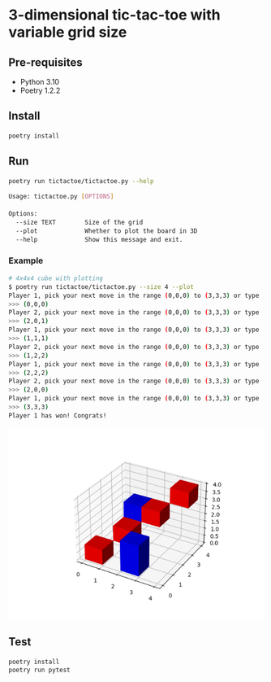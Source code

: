 # 3-dimensional tic-tac-toe with variable grid size

## Pre-requisites
* Python 3.10
* Poetry 1.2.2

## Install 

```bash
poetry install
```

## Run

```bash
poetry run tictactoe/tictactoe.py --help
```

```bash
Usage: tictactoe.py [OPTIONS]

Options:
  --size TEXT        Size of the grid
  --plot             Whether to plot the board in 3D
  --help             Show this message and exit.
```

### Example

```bash
# 4x4x4 cube with plotting
$ poetry run tictactoe/tictactoe.py --size 4 --plot
Player 1, pick your next move in the range (0,0,0) to (3,3,3) or type 'exit' to quit the game
>>> (0,0,0)
Player 2, pick your next move in the range (0,0,0) to (3,3,3) or type 'exit' to quit the game
>>> (2,0,1)
Player 1, pick your next move in the range (0,0,0) to (3,3,3) or type 'exit' to quit the game
>>> (1,1,1)
Player 2, pick your next move in the range (0,0,0) to (3,3,3) or type 'exit' to quit the game
>>> (1,2,2)
Player 1, pick your next move in the range (0,0,0) to (3,3,3) or type 'exit' to quit the game
>>> (2,2,2)
Player 2, pick your next move in the range (0,0,0) to (3,3,3) or type 'exit' to quit the game
>>> (2,0,0)
Player 1, pick your next move in the range (0,0,0) to (3,3,3) or type 'exit' to quit the game
>>> (3,3,3)
Player 1 has won! Congrats!
```

![plot](./screenshot.png)

## Test

```bash
poetry install
poetry run pytest
```


